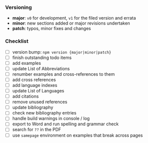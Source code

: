 ### Versioning
- **major**: `v0` for development, `v1` for the filed version and errata
- **minor**: new sections added or major revisions undertaken
- **patch**: typos, minor fixes and changes

### Checklist
- [ ] version bump: `npm version {major|minor|patch}`
- [ ] finish outstanding todo items
- [ ] add examples
- [ ] update List of Abbreviations
- [ ] renumber examples and cross-references to them
- [ ] add cross references
- [ ] add language indexes
- [ ] update List of Languages
- [ ] add citations
- [ ] remove unused references
- [ ] update bibliography
- [ ] check new bibliography entries
- [ ] handle build warnings in console / log
- [ ] export to Word and run spelling and grammar check
- [ ] search for `??` in the PDF
- [ ] use `samepage` environment on examples that break across pages
